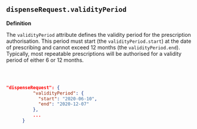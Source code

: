 ## `dispenseRequest.validityPeriod`

<b>Definition</b><br>

The `validityPeriod` attribute defines the validity period for the prescription authorisation. This period must start (the `validityPeriod.start`) at the date of prescribing and cannot exceed 12 months (the `validityPeriod.end`). Typically, most repeatable prescriptions will be authorised for a validity period of either 6 or 12 months.

<br>

```json

"dispenseRequest": {
          "validityPeriod": {
            "start": "2020-06-10",
            "end": "2020-12-07"
          },
          ...
      }

```
  